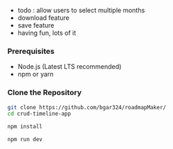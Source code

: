 * todo : allow users to select multiple months
* download feature
* save feature
* having fun, lots of it

### Prerequisites
- Node.js (Latest LTS recommended)
- npm or yarn

### Clone the Repository
```sh
git clone https://github.com/bgar324/roadmapMaker/
cd crud-timeline-app

npm install

npm run dev
